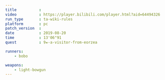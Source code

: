 ```yaml
---
title          :
video          : https://player.bilibili.com/player.html?aid=64494326
run_type       : ta-wiki-rules
platform       : pc
patch_version  : 
date           : 2019-08-20
time           : 13'06"91
quest          : 9★-a-visitor-from-eorzea

runners:
    - bobo

weapons:
    - light-bowgun
---
```

